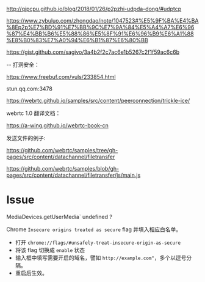 http://qjpcpu.github.io/blog/2018/01/26/p2pzhi-udpda-dong/#udptcp

https://www.zybuluo.com/zhongdao/note/1047523#%E5%9F%BA%E4%BA%8Ep2p%E7%BD%91%E7%BB%9C%E7%9A%84%E5%A4%A7%E6%96%87%E4%BB%B6%E5%88%86%E5%8F%91%E6%96%B9%E6%A1%88%E8%B0%83%E7%A0%94%E6%B1%87%E6%80%BB

https://gist.github.com/sagivo/3a4b2f2c7ac6e1b5267c2f1f59ac6c6b

-- 打洞安全：

https://www.freebuf.com/vuls/233854.html



stun.qq.com:3478

https://webrtc.github.io/samples/src/content/peerconnection/trickle-ice/

webrtc 1.0 翻译文档：

https://a-wing.github.io/webrtc-book-cn



发送文件的例子:

https://github.com/webrtc/samples/tree/gh-pages/src/content/datachannel/filetransfer

https://github.com/webrtc/samples/blob/gh-pages/src/content/datachannel/filetransfer/js/main.js

# Issue

MediaDevices.getUserMedia` undefined  ?

 Chrome `Insecure origins treated as secure` flag 并填入相应白名单。

- 打开 `chrome://flags/#unsafely-treat-insecure-origin-as-secure`
- 将该 flag 切换成 `enable` 状态
- 输入框中填写需要开启的域名，譬如 `http://example.com"`，多个以逗号分隔。
- 重启后生效。

